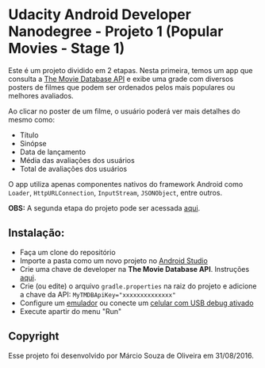 # Udacity Android Developer Nanodegree - Projeto 1 (Popular Movies - Stage 1)

Este é um projeto dividido em 2 etapas. Nesta primeira, temos um app que consulta a [The Movie Database API](https://developers.themoviedb.org/3) e exibe uma grade com diversos posters de filmes que podem ser ordenados pelos mais populares ou melhores avaliados.

Ao clicar no poster de um filme, o usuário poderá ver mais detalhes do mesmo como:

- Título
- Sinópse
- Data de lançamento
- Média das avaliações dos usuários
- Total de avaliações dos usuários

O app utiliza apenas componentes nativos do framework Android como `Loader`, `HttpURLConnection`, `InputStream`, `JSONObject`, entre outros.

**OBS:** A segunda etapa do projeto pode ser acessada [aqui](https://github.com/oliveira-marcio/adnd-popular-movies-stage2).

## Instalação:
- Faça um clone do repositório
- Importe a pasta como um novo projeto no [Android Studio](https://developer.android.com/studio/)
- Crie uma chave de developer na **The Movie Database API**. Instruções [aqui](https://www.themoviedb.org/settings/api).
- Crie (ou edite) o arquivo `gradle.properties` na raiz do projeto e adicione a chave da API:
`MyTMDBApiKey="xxxxxxxxxxxxxx"`
- Configure um [emulador](https://developer.android.com/studio/run/emulator) ou conecte um [celular com USB debug ativado](https://developer.android.com/studio/run/device)
- Execute apartir do menu "Run"

## Copyright

Esse projeto foi desenvolvido por Márcio Souza de Oliveira em 31/08/2016.
